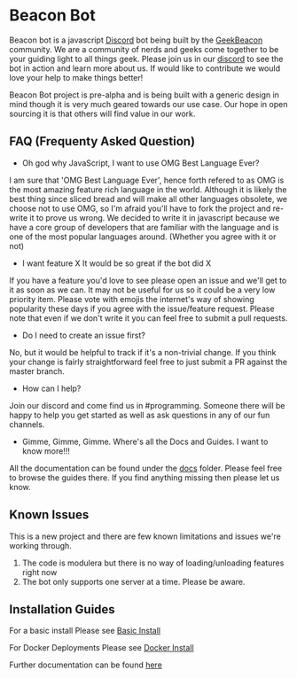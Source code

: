 # Beacon Bot

Beacon bot is a javascript [Discord](https://discordapp.com/) bot being built by the [GeekBeacon](www.geekbeacon.org) community.  We are a community of nerds and geeks come together to be your guiding light to all things geek.  Please join us in our [discord](https://discord.gg/geekbeacon) to see the bot in action and learn more about us.  If would like to contribute we would love your help to make things better!

Beacon Bot project is pre-alpha and is being built with a generic design in mind though it is very much geared towards our use case. Our hope in open sourcing it is that others will find value in our work.

## FAQ (Frequenty Asked Question)

  - Oh god why JavaScript, I want to use OMG Best Language Ever? 

I am sure that 'OMG Best Language Ever', hence forth refered to as OMG is the most amazing feature rich language in the world.  Although it is likely the best thing since sliced bread and will make all other languages obsolete, we choose not to use OMG, so I'm afraid you'll have to fork the project and re-write it to prove us wrong.  We decided to write it in javascript because we have a core group of developers that are familiar with the language and is one of the most popular languages around.  (Whether you agree with it or not)

  - I want feature X It would be so great if the bot did X

If you have a feature you'd love to see please open an issue and we'll get to it as soon as we can.  It may not be useful for us so it could be a very low priority item.  Please vote with emojis the internet's way of showing popularity these days if you agree with the issue/feature request.  Please note that even if we don't write it you can feel free to submit a pull requests.

  - Do I need to create an issue first? 

No, but it would be helpful to track if it's a non-trivial change.  If you think your change is fairly straightforward feel free to just submit a PR against the master branch.

  - How can I help?

Join our discord and come find us in #programming.  Someone there will be happy to help you get started as well as ask questions in any of our fun channels. 

  - Gimme, Gimme, Gimme.  Where's all the Docs and Guides.  I want to know more!!!

All the documentation can be found under the [docs](docs/) folder.  Please feel free to browse the guides there.  If you find anything missing then please let us know.

## Known Issues

This is a new project and there are few known limitations and issues we're working through.

1. The code is modulera but there is no way of loading/unloading features right now
2. The bot only supports one server at a time.  Please be aware.

## 

## Installation Guides

For a basic install Please see [Basic Install](docs/INSTALL.md)

For Docker Deployments Please see [Docker Install](docs/DOCKER.md)

Further documentation can be found [here](docs/)